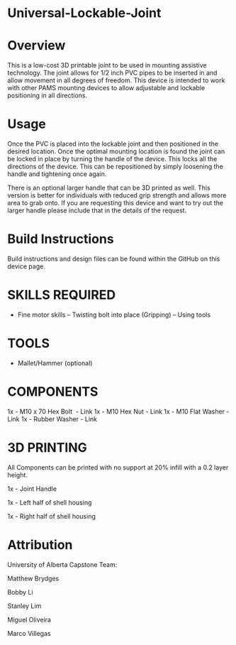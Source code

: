 # Universal-Lockable-Joint

# Overview

This is a low-cost 3D printable joint to be used in mounting assistive technology. The joint allows for 1/2 inch PVC pipes to be inserted in and allow movement in all degrees of freedom. This device is intended to work with other PAMS mounting devices to allow adjustable and lockable positioning in all directions.

# Usage

Once the PVC is placed into the lockable joint and then positioned in the desired location. Once the optimal mounting location is found the joint can be locked in place by turning the handle of the device. This locks all the directions of the device. This can be repositioned by simply loosening the handle and tightening once again.

There is an optional larger handle that can be 3D printed as well. This version is better for individuals with reduced grip strength and allows more area to grab onto. If you are requesting this device and want to try out the larger handle please include that in the details of the request.

# Build Instructions

Build instructions and design files can be found within the GitHub on this device page.

# SKILLS REQUIRED
- Fine motor skills 
– Twisting bolt into place (Gripping) 
– Using tools
# TOOLS
- Mallet/Hammer (optional)
# COMPONENTS
1x - M10 x 70 Hex Bolt  - Link
1x - M10 Hex Nut - Link
1x - M10 Flat Washer - Link
1x - Rubber Washer - Link
# 3D PRINTING

All Components can be printed with no support at 20% infill with a 0.2 layer height.

1x - Joint Handle

1x - Left half of shell housing

1x - Right half of shell housing

# Attribution

University of Alberta Capstone Team:

Matthew Brydges

Bobby Li

Stanley Lim

Miguel Oliveira

Marco Villegas

